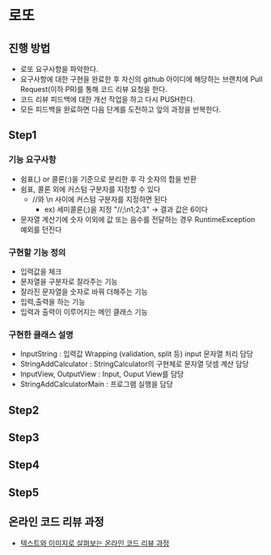 # 로또
## 진행 방법
* 로또 요구사항을 파악한다.
* 요구사항에 대한 구현을 완료한 후 자신의 github 아이디에 해당하는 브랜치에 Pull Request(이하 PR)를 통해 코드 리뷰 요청을 한다.
* 코드 리뷰 피드백에 대한 개선 작업을 하고 다시 PUSH한다.
* 모든 피드백을 완료하면 다음 단계를 도전하고 앞의 과정을 반복한다.

## Step1
### 기능 요구사항
+ 쉼표(,) or 콜론(:)을 기준으로 분리한 후 각 숫자의 합을 반환
+ 쉼표, 콜론 외에 커스텀 구분자를 지정할 수 있다
    + //와 \n 사이에 커스텀 구분자를 지정하면 된다
        + ex) 세미콜론(;)을 지정 "//;\n1;2;3" -> 결과 값은 6이다
+ 문자열 계산기에 숫자 이외에 값 또는 음수를 전달하는 경우 RuntimeException 예외를 던진다

### 구현할 기능 정의
+ 입력값을 체크
+ 문자열을 구분자로 잘라주는 기능
+ 잘라진 문자열을 숫자로 바꿔 더해주는 기능
+ 입력,출력을 하는 기능 
+ 입력과 출력이 이루어지는 메인 클래스 기능

### 구현한 클래스 설명
+ InputString : 입력값 Wrapping (validation, split 등) input 문자열 처리 담당
+ StringAddCalculator : StringCalculator의 구현체로 문자열 덧셈 계산 담당
+ InputView, OutputView : Input, Ouput View를 담당
+ StringAddCalculatorMain : 프로그램 실행을 담당 

## Step2

## Step3

## Step4

## Step5

## 온라인 코드 리뷰 과정
* [텍스트와 이미지로 살펴보는 온라인 코드 리뷰 과정](https://github.com/next-step/nextstep-docs/tree/master/codereview)